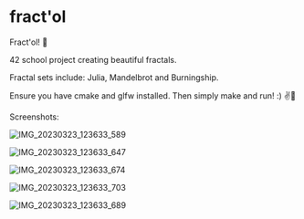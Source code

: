# fract'ol

Fract'ol! 🌌

42 school project creating beautiful fractals.

Fractal sets include: Julia, Mandelbrot and Burningship.

Ensure you have cmake and glfw installed. Then simply make and run! :) ✌️💫

Screenshots:

![IMG_20230323_123633_589](https://user-images.githubusercontent.com/115113929/227193819-1356df58-66c4-4883-962b-2f6791724760.jpg)

![IMG_20230323_123633_647](https://user-images.githubusercontent.com/115113929/227193884-d1e57fe8-dcd9-4069-9b7c-a7eac75262ab.jpg)

![IMG_20230323_123633_674](https://user-images.githubusercontent.com/115113929/227193928-c93623c9-4d8f-452e-8fba-d749f791bfdd.jpg)

![IMG_20230323_123633_703](https://user-images.githubusercontent.com/115113929/227193957-5c31241c-e553-467d-b318-661ea4438e22.jpg)

![IMG_20230323_123633_689](https://user-images.githubusercontent.com/115113929/227193971-e160c5bf-d934-40b8-b0b5-89f9100445b6.jpg)

